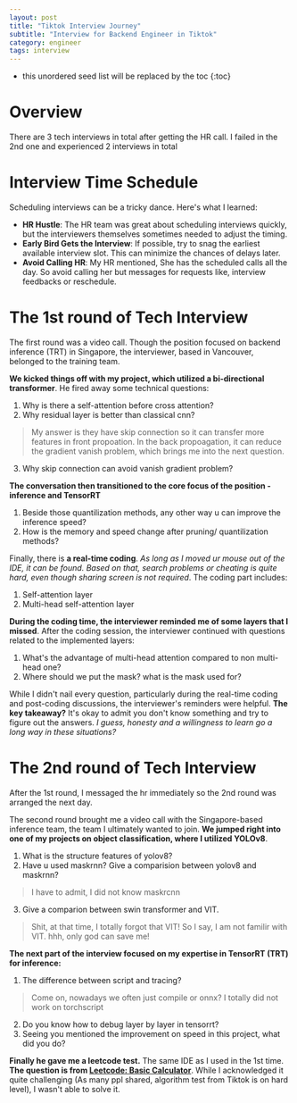 ```yaml
---
layout: post
title: "Tiktok Interview Journey"
subtitle: "Interview for Backend Engineer in Tiktok"
category: engineer 
tags: interview
---
```


<!--more-->

* this unordered seed list will be replaced by the toc
{:toc}


# Overview 
There are 3 tech interviews in total after getting the HR call. I failed in the 2nd one and experienced 2 interviews in total 


# Interview Time Schedule 
Scheduling interviews can be a tricky dance. Here's what I learned:

- **HR Hustle**: The HR team was great about scheduling interviews quickly, but the interviewers themselves sometimes needed to adjust the timing.
- **Early Bird Gets the Interview**: If possible, try to snag the earliest available interview slot. This can minimize the chances of delays later.
- **Avoid Calling HR**: My HR mentioned, She has the scheduled calls all the day. So avoid calling her but messages for requests like, interview feedbacks or reschedule.


# The 1st round of Tech Interview 

The first round was a video call. Though the position focused on backend inference (TRT) in Singapore, the interviewer, based in Vancouver, belonged to the training team.

**We kicked things off with my project, which utilized a bi-directional transformer**. He fired away some technical questions:

1. Why is there a self-attention before cross attention?
2. Why residual layer is better than classical cnn? 
> My answer is they have skip connection so it can transfer more features in front propoation. In the back propoagation, it can reduce the gradient vanish problem, which brings me into the next question.
3. Why skip connection can avoid vanish gradient problem? 


**The conversation then transitioned to the core focus of the position - inference and TensorRT**
1. Beside those quantilization methods, any other way u can improve the inference speed? 
2. How is the memory and speed change after pruning/ quantilization methods? 


Finally, there is **a real-time coding**. *As long as I moved ur mouse out of the IDE, it can be found. Based on that, search problems or cheating is quite hard, even though sharing screen is not required*. The coding part includes: 

1. Self-attention layer 
2. Multi-head self-attention layer 

**During the coding time, the interviewer reminded me of some layers that I missed**. After the coding session, the interviewer continued with questions related to the implemented layers: 

1. What's the advantage of multi-head attention compared to non multi-head one? 
2. Where should we put the mask? what is the mask used for? 

While I didn't nail every question, particularly during the real-time coding and post-coding discussions, the interviewer's reminders were helpful. **The key takeaway?** It's okay to admit you don't know something and try to figure out the answers. *I guess, honesty and a willingness to learn go a long way in these situations?*


# The 2nd round of Tech Interview 

After the 1st round, I messaged the hr immediately so the 2nd round was arranged the next day. 

The second round brought me a video call with the Singapore-based inference team, the team I ultimately wanted to join. **We jumped right into one of my projects on object classification, where I utilized YOLOv8**.
1. What is the structure features of yolov8? 
2. Have u used maskrnn? Give a comparision between yolov8 and maskrnn?
> I have to admit, I did not know maskrcnn 
3. Give a comparion between swin transformer and VIT. 
> Shit, at that time, I totally forgot that VIT! So I say, I am not familir with VIT. hhh, only god can save me!

**The next part of the interview focused on my expertise in TensorRT (TRT) for inference:**
1. The difference between script and tracing? 
> Come on, nowadays we often just compile or onnx? I totally did not work on torchscript 
2. Do you know how to debug layer by layer in tensorrt? 
3. Seeing you mentioned the improvement on speed in this project, what did you do? 

**Finally he gave me a leetcode test.** The same IDE as I used in the 1st time. **The question is from [Leetcode: Basic Calculator](https://leetcode.com/problems/basic-calculator/description/)**. While I acknowledged it quite challenging (As many ppl shared, algorithm test from Tiktok is on hard level), I wasn't able to solve it. 